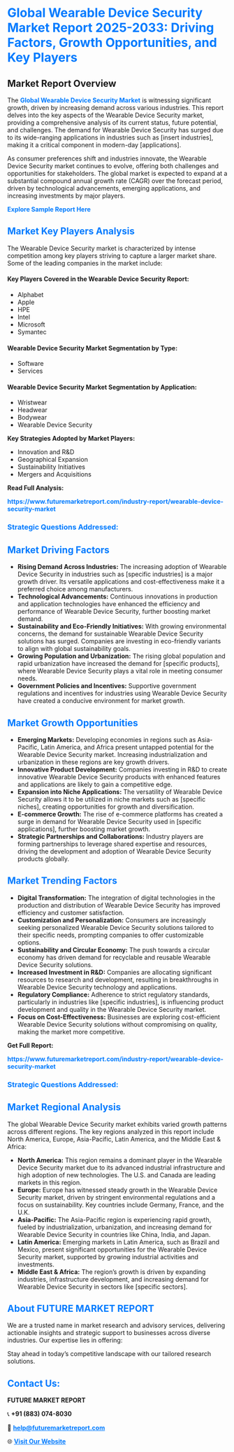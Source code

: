 <h1 style="color: #007BFF;">Global Wearable Device Security Market Report 2025-2033: Driving Factors, Growth Opportunities, and Key Players</h1>

<section id="overview">
<h2>Market Report Overview</h2>
<p>The <a href="https://www.futuremarketreport.com/industry-report/wearable-device-security-market" style="color: #007BFF; text-decoration: none;"><strong>Global Wearable Device Security Market</strong></a> is witnessing significant growth, driven by increasing demand across various industries. This report delves into the key aspects of the Wearable Device Security market, providing a comprehensive analysis of its current status, future potential, and challenges. The demand for Wearable Device Security has surged due to its wide-ranging applications in industries such as [insert industries], making it a critical component in modern-day [applications].</p>
<p>As consumer preferences shift and industries innovate, the Wearable Device Security market continues to evolve, offering both challenges and opportunities for stakeholders. The global market is expected to expand at a substantial compound annual growth rate (CAGR) over the forecast period, driven by technological advancements, emerging applications, and increasing investments by major players.</p>
</section>

<section id="overview">
<p><a href="https://www.futuremarketreport.com/request-sample/reportId=113087" style="color: #007BFF; text-decoration: none;"><strong>Explore Sample Report Here</strong></a></p>
</section>

<section id="key-players">
<h2 style="color: #007BFF;">Market Key Players Analysis</h2>
<p>The Wearable Device Security market is characterized by intense competition among key players striving to capture a larger market share. Some of the leading companies in the market include:</p>
<h4>Key Players Covered in the Wearable Device Security Report:</h4>
<ul><li>Alphabet</li><li>Apple</li><li>HPE</li><li>Intel</li><li>Microsoft</li><li>Symantec</li></ul>
<h4>Wearable Device Security Market Segmentation by Type:</h4>
<ul><li>Software</li><li>Services</li></ul>

<h4>Wearable Device Security Market Segmentation by Application:</h4>
<ul><li>Wristwear</li><li>Headwear</li><li>Bodywear</li><li>Wearable Device Security</li></ul>
<p><strong>Key Strategies Adopted by Market Players:</strong></p>
<ul>
<li>Innovation and R&D</li>
<li>Geographical Expansion</li>
<li>Sustainability Initiatives</li>
<li>Mergers and Acquisitions</li>
</ul>
</section>

<section>
<p><strong>Read Full Analysis: </strong></p><a href="https://www.futuremarketreport.com/industry-report/wearable-device-security-market" style="color: #007BFF; text-decoration: none;"><strong>https://www.futuremarketreport.com/industry-report/wearable-device-security-market</strong></a>
<h3 style="color: #007BFF;">Strategic Questions Addressed:</h3>
</section>

<section id="driving-factors">
<h2 style="color: #007BFF;">Market Driving Factors</h2>
<ul>
<li><strong>Rising Demand Across Industries:</strong> The increasing adoption of Wearable Device Security in industries such as [specific industries] is a major growth driver. Its versatile applications and cost-effectiveness make it a preferred choice among manufacturers.</li>
<li><strong>Technological Advancements:</strong> Continuous innovations in production and application technologies have enhanced the efficiency and performance of Wearable Device Security, further boosting market demand.</li>
<li><strong>Sustainability and Eco-Friendly Initiatives:</strong> With growing environmental concerns, the demand for sustainable Wearable Device Security solutions has surged. Companies are investing in eco-friendly variants to align with global sustainability goals.</li>
<li><strong>Growing Population and Urbanization:</strong> The rising global population and rapid urbanization have increased the demand for [specific products], where Wearable Device Security plays a vital role in meeting consumer needs.</li>
<li><strong>Government Policies and Incentives:</strong> Supportive government regulations and incentives for industries using Wearable Device Security have created a conducive environment for market growth.</li>
</ul>
</section>

<section id="growth-opportunities">
<h2 style="color: #007BFF;">Market Growth Opportunities</h2>
<ul>
<li><strong>Emerging Markets:</strong> Developing economies in regions such as Asia-Pacific, Latin America, and Africa present untapped potential for the Wearable Device Security market. Increasing industrialization and urbanization in these regions are key growth drivers.</li>
<li><strong>Innovative Product Development:</strong> Companies investing in R&D to create innovative Wearable Device Security products with enhanced features and applications are likely to gain a competitive edge.</li>
<li><strong>Expansion into Niche Applications:</strong> The versatility of Wearable Device Security allows it to be utilized in niche markets such as [specific niches], creating opportunities for growth and diversification.</li>
<li><strong>E-commerce Growth:</strong> The rise of e-commerce platforms has created a surge in demand for Wearable Device Security used in [specific applications], further boosting market growth.</li>
<li><strong>Strategic Partnerships and Collaborations:</strong> Industry players are forming partnerships to leverage shared expertise and resources, driving the development and adoption of Wearable Device Security products globally.</li>
</ul>
</section>

<section id="trending-factors">
<h2 style="color: #007BFF;">Market Trending Factors</h2>
<ul>
<li><strong>Digital Transformation:</strong> The integration of digital technologies in the production and distribution of Wearable Device Security has improved efficiency and customer satisfaction.</li>
<li><strong>Customization and Personalization:</strong> Consumers are increasingly seeking personalized Wearable Device Security solutions tailored to their specific needs, prompting companies to offer customizable options.</li>
<li><strong>Sustainability and Circular Economy:</strong> The push towards a circular economy has driven demand for recyclable and reusable Wearable Device Security solutions.</li>
<li><strong>Increased Investment in R&D:</strong> Companies are allocating significant resources to research and development, resulting in breakthroughs in Wearable Device Security technology and applications.</li>
<li><strong>Regulatory Compliance:</strong> Adherence to strict regulatory standards, particularly in industries like [specific industries], is influencing product development and quality in the Wearable Device Security market.</li>
<li><strong>Focus on Cost-Effectiveness:</strong> Businesses are exploring cost-efficient Wearable Device Security solutions without compromising on quality, making the market more competitive.</li>
</ul>
</section>

<section>
<p><strong>Get Full Report: </strong></p><a href="https://www.futuremarketreport.com/industry-report/wearable-device-security-market" style="color: #007BFF; text-decoration: none;"><strong>https://www.futuremarketreport.com/industry-report/wearable-device-security-market</strong></a>
<h3 style="color: #007BFF;">Strategic Questions Addressed:</h3>
</section>


<section id="regional-analysis">
<h2 style="color: #007BFF;">Market Regional Analysis</h2>
<p>The global Wearable Device Security market exhibits varied growth patterns across different regions. The key regions analyzed in this report include North America, Europe, Asia-Pacific, Latin America, and the Middle East & Africa:</p>
<ul>
<li><strong>North America:</strong> This region remains a dominant player in the Wearable Device Security market due to its advanced industrial infrastructure and high adoption of new technologies. The U.S. and Canada are leading markets in this region.</li>
<li><strong>Europe:</strong> Europe has witnessed steady growth in the Wearable Device Security market, driven by stringent environmental regulations and a focus on sustainability. Key countries include Germany, France, and the U.K.</li>
<li><strong>Asia-Pacific:</strong> The Asia-Pacific region is experiencing rapid growth, fueled by industrialization, urbanization, and increasing demand for Wearable Device Security in countries like China, India, and Japan.</li>
<li><strong>Latin America:</strong> Emerging markets in Latin America, such as Brazil and Mexico, present significant opportunities for the Wearable Device Security market, supported by growing industrial activities and investments.</li>
<li><strong>Middle East & Africa:</strong> The region’s growth is driven by expanding industries, infrastructure development, and increasing demand for Wearable Device Security in sectors like [specific sectors].</li>
</ul>
</section>

<footer>
<h2 style="color: #007BFF;">About FUTURE MARKET REPORT</h2>
<p>We are a trusted name in market research and advisory services, delivering actionable insights and strategic support to businesses across diverse industries. Our expertise lies in offering:</p>

<p>Stay ahead in today’s competitive landscape with our tailored research solutions.</p>

<h2 style="color: #007BFF;">Contact Us:</h2>
<p><strong>FUTURE MARKET REPORT</strong></p>
<p>📞 <strong>+91 (883) 074-8030</strong></p>
<p>📧 <strong><a href="mailto:help@futuremarketreport.com" style="color: #007BFF;">help@futuremarketreport.com</a></strong></p>
<p>🌐 <strong><a href="https://www.futuremarketreport.com/" style="color: #007BFF;">Visit Our Website</a></strong></p>
</footer>